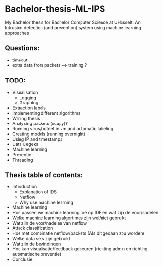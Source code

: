 # Bachelor-thesis-ML-IPS
My Bachelor thesis for Bachelor Computer Science at UHasselt: An Intrusion detection (and prevention) system using machine learning approaches

## Questions:
- timeout
- extra data from packets --> training ?

## TODO:
- Visualisation
    * Logging
    * Graphing
- Extraction labels
- Implementing different algorithms
- Writing thesis
- Analysing packets (scapy)?
- Running virus/botnet in vm and automatic labeling
- Creating models (running overnight)
- Using IP and timestamps
- Data Cegeka
- Machine learning
- Preventie
- Threading

## Thesis table of contents:
- Introduction
    * Explanation of IDS
    * Netflow
    * Why use machine learning
- Machine learning
- Hoe passen we machine learning toe op IDE en wat zijn de voor/nadelen
- Welke machine learning algortimes zijn wel/niet gebruikt
- Wat zijn de voor/nadelen van netflow
- Attack classification
- Hoe met combinatie netflow/packets (Als dit gedaan zou worden)
- Welke data sets zijn gebruikt
- Wat zijn de bevindingen
- Hoe kan visualisatie/feedback gebeuren (richting admin en richting automatische preventie)
- Conclusie
